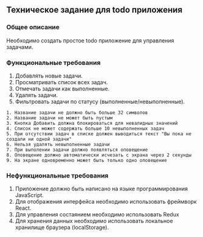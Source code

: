 ## Техническое задание для todo приложения

### Общее описание

Необходимо создать простое todo приложение для управления задачами.

### Функциональные требования

1. Добавлять новые задачи.
2. Просматривать список всех задач.
3. Отмечать задачи как выполненные.
4. Удалять задачи.
5. Фильтровать задачи по статусу (выполненные/невыполненные).

```
1. Название задачи не должно быть больше 32 символов
2. Название задачи не может быть пустым
3. Кнопка Добавить должна блокироваться для невалидных значений
4. Список не может содержать больше 10 невыполненных задач
5. При отсутствии задач в списке должен выводиться текст "Вы пока не создали ни одной задачи"
6. Нельзя удалять невыполненные задачи
7. При выполении задачи должно появляться оповещение
8. Оповещение должно автоматически исчезать с экрана через 2 секунды
9. На экране одновременно может быть только одно оповещение
```

### Нефункциональные требования

1. Приложение должно быть написано на языке программирования JavaScript.
2. Для отображения интерфейса необходимо использовать фреймворк React.
3. Для управления состаянием необходимо использовать Redux
4. Для хранения данных необходимо использовать локальное хранилище браузера (localStorage).
